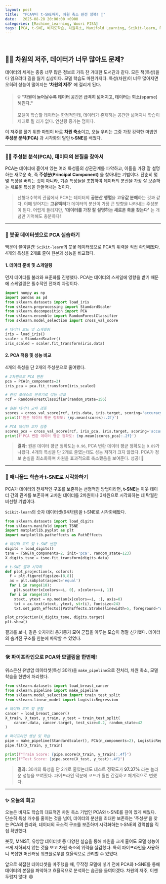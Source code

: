 ```yaml
---
layout: post
title:  "PCA부터 t-SNE까지, 차원 축소 완전 정복! 🚀"
date:   2025-08-28 20:00:00 +0900
categories: [Machine_Learning, Woori FISA]
tags: [PCA, t-SNE, 비지도학습, 차원축소, Manifold Learning, Scikit-learn, Python, '#우리FIS아카데미', '#우리FISA', '#AI엔지니어링', '#K-디지털트레이닝', '#우리에프아이에스', '#글로벌소프트웨어캠퍼스']
---
```


<br>

## 😵‍💫 차원의 저주, 데이터가 너무 많아도 문제?

데이터의 세계는 종종 너무 많은 정보로 가득 찬 거대한 도서관과 같다. 모든 책(특성)을 다 읽으려다 길을 잃기 십상이다. 모델 학습도 마찬가지다. 특성(차원)이 너무 많아지면 오히려 성능이 떨어지는 **'차원의 저주'** 에 걸리게 된다.

> #### 💡 "차원이 늘어날수록 데이터 공간은 급격히 넓어지고, 데이터는 희소(sparse)해진다."
> 모델이 학습할 데이터는 한정적인데, 데이터가 존재하는 공간만 넓어지니 학습이 제대로 될 리가 없다. 연산량 증가는 덤이다.

이 저주를 풀기 위한 마법이 바로 **차원 축소**이고, 오늘 우리는 그중 가장 강력한 마법인 **주성분 분석(PCA)** 과 시각화의 달인 **t-SNE**를 배웠다.

---

### 🧙‍♂️ 주성분 분석(PCA), 데이터의 본질을 찾아서

PCA는 데이터에 흩어져 있는 여러 특성들의 상관관계를 파악하고, 이들을 가장 잘 설명하는 새로운 축, 즉 **주성분(Principal Component)** 을 찾아내는 기법이다. 단순히 몇몇 특성을 버리는 것이 아니라, 기존 특성들을 조합하여 데이터의 분산을 가장 잘 보존하는 새로운 특성을 만들어내는 것이다.

> 선형대수학의 관점에서 PCA는 데이터의 **공분산 행렬**을 **고유값 분해**하는 것과 같다. 이때 얻어지는 **고유벡터**가 데이터의 분산이 가장 큰 방향을 나타내는 주성분이 된다. 어렵게 들리지만, **'데이터를 가장 잘 설명하는 새로운 축을 찾는다'** 는 개념만 기억해도 충분하다!

---

### 🚀 붓꽃 데이터셋으로 PCA 실습하기

백문이 불여일견! `Scikit-learn`의 붓꽃 데이터셋으로 PCA의 위력을 직접 확인해봤다. 4개의 특성을 2개로 줄여 원본과 성능을 비교했다.

#### 1. 데이터 준비 및 스케일링

먼저 데이터를 불러와 표준화를 진행했다. PCA는 데이터의 스케일에 영향을 받기 때문에 스케일링은 필수적인 전처리 과정이다.

```python
import numpy as np
import pandas as pd
from sklearn.datasets import load_iris
from sklearn.preprocessing import StandardScaler
from sklearn.decomposition import PCA
from sklearn.ensemble import RandomForestClassifier
from sklearn.model_selection import cross_val_score

# 데이터 로드 및 스케일링
iris = load_iris()
scaler = StandardScaler()
iris_scaled = scaler.fit_transform(iris.data)
```

#### 2. PCA 적용 및 성능 비교

4개의 특성을 단 2개의 주성분으로 줄여봤다.

```python
# 2차원으로 PCA 변환
pca = PCA(n_components=2)
iris_pca = pca.fit_transform(iris_scaled)

# 랜덤 포레스트 분류기로 성능 비교
rcf = RandomForestClassifier(random_state=156)

# 원본 데이터 교차 검증
scores = cross_val_score(rcf, iris.data, iris.target, scoring='accuracy', cv=3)
print(f'원본 데이터 평균 정확도: {np.mean(scores):.2f}')

# PCA 데이터 교차 검증
scores_pca = cross_val_score(rcf, iris_pca, iris.target, scoring='accuracy', cv=3)
print(f'PCA 변환 데이터 평균 정확도: {np.mean(scores_pca):.2f}')
```

> **결과:** 원본 데이터 평균 정확도는 `0.96`, PCA 변환 데이터 평균 정확도는 `0.89`가 나왔다.
> 4개의 특성을 단 2개로 줄였는데도 성능 저하가 크지 않았다. PCA가 정보 손실을 최소화하며 차원을 효과적으로 축소했음을 보여준다. 성공! 🎉

---

### 🎨 매니폴드 학습과 t-SNE로 시각화하기

PCA가 데이터의 전체적인 구조를 보존하는 선형적인 방법이라면, **t-SNE**는 이웃 데이터 간의 관계를 보존하며 고차원 데이터를 2차원이나 3차원으로 시각화하는 데 탁월한 비선형 기법이다.

`Scikit-learn`의 숫자 데이터셋(64차원)을 t-SNE로 시각화해봤다.

```python
from sklearn.datasets import load_digits
from sklearn.manifold import TSNE
import matplotlib.pyplot as plt
import matplotlib.patheffects as PathEffects

# 데이터 로드 및 t-SNE 변환
digits = load_digits()
tsne = TSNE(n_components=2, init='pca', random_state=123)
X_digits_tsne = tsne.fit_transform(digits.data)

# t-SNE 결과 시각화
def plot_projection(x, colors):
  f = plt.figure(figsize=(8,8))
  ax = plt.subplot(aspect='equal')
  for i in range(10):
    plt.scatter(x[colors==i, 0], x[colors==i, 1])
  for i in range(10):
    xtext, ytext = np.median(x[colors==i, :], axis=0)
    txt = ax.text(xtext, ytext, str(i), fontsize=24)
    txt.set_path_effects([PathEffects.Stroke(linewidth=5, foreground="w"), PathEffects.Normal()])

plot_projection(X_digits_tsne, digits.target)
plt.show()
```
결과를 보니, 같은 숫자끼리 옹기종기 모여 군집을 이루는 모습이 정말 신기했다. 데이터의 숨겨진 구조를 한눈에 파악할 수 있었다.

---

### 🛠️ 파이프라인으로 PCA와 모델링을 한번에!

위스콘신 유방암 데이터셋(특성 30개)을 `make_pipeline`으로 전처리, 차원 축소, 모델 학습을 한번에 처리했다.

```python
from sklearn.datasets import load_breast_cancer
from sklearn.pipeline import make_pipeline
from sklearn.model_selection import train_test_split
from sklearn.linear_model import LogisticRegression

# 데이터 로드 및 분할
cancer = load_breast_cancer()
X_train, X_test, y_train, y_test = train_test_split(
    cancer.data, cancer.target, test_size=0.2, random_state=42
)

# 파이프라인 생성 및 학습
pipe = make_pipeline(StandardScaler(), PCA(n_components=2), LogisticRegression())
pipe.fit(X_train, y_train)

print(f"Train Score: {pipe.score(X_train, y_train):.4f}")
print(f"Test Score: {pipe.score(X_test, y_test):.4f}")
```
> **결과:** 30개의 특성을 단 2개로 줄였는데도 테스트 정확도가 **97.37%** 라는 놀라운 성능을 보여줬다. 파이프라인 덕분에 코드가 훨씬 간결하고 체계적으로 변했다.

---

### ✨ 오늘의 회고

오늘은 비지도 학습의 대표적인 차원 축소 기법인 PCA와 t-SNE를 깊이 있게 배웠다. 단순히 특성 개수를 줄이는 것을 넘어, 데이터의 분산을 최대한 보존하는 '주성분'을 찾는 PCA의 원리와, 데이터의 국소적 구조를 보존하며 시각화하는 t-SNE의 강력함을 직접 확인했다.

붓꽃, MNIST, 유방암 데이터셋 등 다양한 실습을 통해 차원을 크게 줄여도 모델 성능이 크게 저하되지 않는 것을 보고 차원 축소의 위력을 실감했다. 특히 파이프라인을 사용하니 복잡한 머신러닝 워크플로우를 효율적으로 관리할 수 있었다.

앞으로 복잡한 데이터셋을 마주했을 때, 무작정 모델에 넣기 전에 PCA와 t-SNE를 통해 데이터의 본질을 파악하고 효율적으로 분석하는 습관을 들여야겠다. 차원의 저주, 이젠 두렵지 않다! 😄